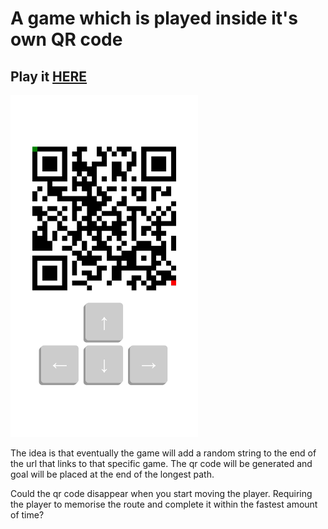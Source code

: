 # A game which is played inside it's own QR code

## Play it [HERE](https://qrgame.artomweb.com)

<img src="screenshot.png" width="300">

The idea is that eventually the game will add a random string to the end of the url that links to that specific game. The qr code will be generated and goal will be placed at the end of the longest path.

Could the qr code disappear when you start moving the player. Requiring the player to memorise the route and complete it within the fastest amount of time?
